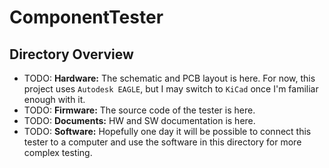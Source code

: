 # ComponentTester

## Directory Overview

* TODO: __Hardware:__ The schematic and PCB layout is here. For now, this project uses `Autodesk EAGLE`, but I may switch to `KiCad` once I'm familiar enough with it.
* TODO: __Firmware:__ The source code of the tester is here.
* TODO: __Documents:__ HW and SW documentation is here.
* TODO: __Software:__ Hopefully one day it will be possible to connect this tester to a computer and use the software in this directory for more complex testing.